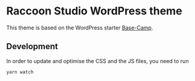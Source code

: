 # Raccoon Studio WordPress theme

This theme is based on the WordPress starter [Base-Camp](https://github.com/suomato/base-camp).

## Development

In order to update and optimise the CSS and the JS files, you need to run

```
yarn watch
```

